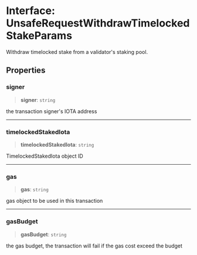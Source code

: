 # Interface: UnsafeRequestWithdrawTimelockedStakeParams

Withdraw timelocked stake from a validator's staking pool.

## Properties

### signer

> **signer**: `string`

the transaction signer's IOTA address

---

### timelockedStakedIota

> **timelockedStakedIota**: `string`

TimelockedStakedIota object ID

---

### gas

> **gas**: `string`

gas object to be used in this transaction

---

### gasBudget

> **gasBudget**: `string`

the gas budget, the transaction will fail if the gas cost exceed the budget
